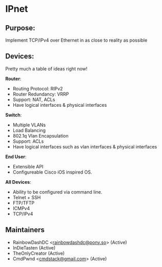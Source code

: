 # IPnet


## Purpose:

Implement TCP/IPv4 over Ethernet in as close to reality as possible
  
## Devices:

Pretty much a table of ideas right now!

__Router__:
  
* Routing Protocol: RIPv2
* Router Redundancy: VRRP
* Support: NAT, ACLs
* Have logical interfaces & physical interfaces
  
__Switch__:

* Multiple VLANs
* Load Balancing
* 802.1q Vlan Encapsulation
* Support: ACLs
* Have logical interfaces such as vlan interfaces & physical interfaces
  
__End User__:
  
* Extensible API
* Configureable Cisco iOS inspired OS.
    
__All Devices__:

* Ability to be configured via command line.
* Telnet + SSH
* FTP/TFTP
* ICMPv4
* TCP/IPv4


## Maintainers

* RainbowDashDC &lt;rainbowdashdc@pony.so&gt; (Active)
* InDieTasten (Active)
* TheOnlyCreator (Active)
* CmdPwnd &lt;cmdstack@gmail.com&gt; (Active) 
